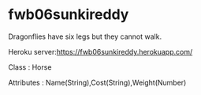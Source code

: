 # fwb06sunkireddy
Dragonflies have six legs but they cannot walk.

Heroku server:https://fwb06sunkireddy.herokuapp.com/

Class : Horse

Attributes : Name(String),Cost(String),Weight(Number)
